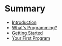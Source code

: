 # Summary

* [Introduction](README.md)
* [What's Programming?](whats-programming.md)
* [Getting Started](getting-started.md)
* [Your First Program](your-first-program.md)

